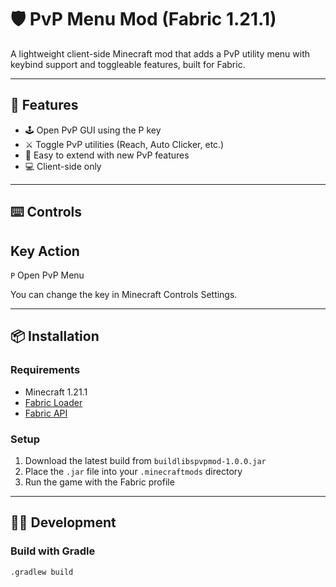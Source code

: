 # 🛡️ PvP Menu Mod (Fabric 1.21.1)

A lightweight client-side Minecraft mod that adds a PvP utility menu with keybind support and toggleable features, built for Fabric.

---

## 🔧 Features

- 🕹️ Open PvP GUI using the P key
- ⚔️ Toggle PvP utilities (Reach, Auto Clicker, etc.)
- 🧪 Easy to extend with new PvP features
- 💻 Client-side only

---

## ⌨️ Controls

 Key  Action          
----------------------
 `P`  Open PvP Menu   

You can change the key in Minecraft Controls Settings.

---

## 📦 Installation

### Requirements

- Minecraft 1.21.1
- [Fabric Loader](httpsfabricmc.netuse)
- [Fabric API](httpsmodrinth.commodfabric-api)

### Setup

1. Download the latest build from `buildlibspvpmod-1.0.0.jar`
2. Place the `.jar` file into your `.minecraftmods` directory
3. Run the game with the Fabric profile

---

## 🧑‍💻 Development

### Build with Gradle

```bash
.gradlew build
